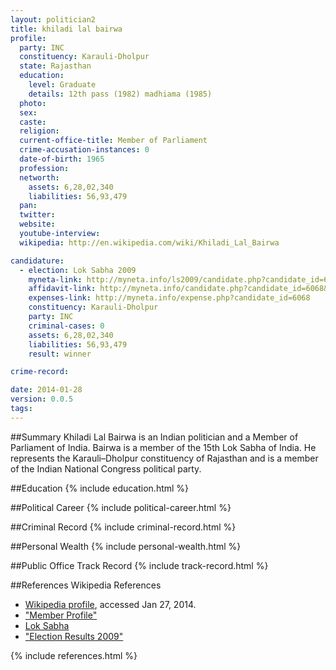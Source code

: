 ```yaml
---
layout: politician2
title: khiladi lal bairwa
profile: 
  party: INC
  constituency: Karauli-Dholpur
  state: Rajasthan
  education: 
    level: Graduate
    details: 12th pass (1982) madhiama (1985)
  photo: 
  sex: 
  caste: 
  religion: 
  current-office-title: Member of Parliament
  crime-accusation-instances: 0
  date-of-birth: 1965
  profession: 
  networth: 
    assets: 6,28,02,340
    liabilities: 56,93,479
  pan: 
  twitter: 
  website: 
  youtube-interview: 
  wikipedia: http://en.wikipedia.com/wiki/Khiladi_Lal_Bairwa

candidature: 
  - election: Lok Sabha 2009
    myneta-link: http://myneta.info/ls2009/candidate.php?candidate_id=6068
    affidavit-link: http://myneta.info/candidate.php?candidate_id=6068&scan=original
    expenses-link: http://myneta.info/expense.php?candidate_id=6068
    constituency: Karauli-Dholpur 
    party: INC
    criminal-cases: 0
    assets: 6,28,02,340
    liabilities: 56,93,479
    result: winner 

crime-record: 

date: 2014-01-28
version: 0.0.5
tags: 
---
```

##Summary
Khiladi Lal Bairwa is an Indian politician and a Member of Parliament of India. Bairwa is a member of the 15th Lok Sabha of India. He represents the Karauli–Dholpur constituency of Rajasthan and is a member of the Indian National Congress political party.




##Education
{% include education.html %}


##Political Career
{% include political-career.html %}


##Criminal Record
{% include criminal-record.html %}


##Personal Wealth
{% include personal-wealth.html %}


##Public Office Track Record
{% include track-record.html %}


##References
Wikipedia References
- [Wikipedia profile]({{page.profile.wikipedia}}), accessed Jan 27, 2014.
- ["Member Profile"][wiki1]
- [Lok Sabha][wiki2]
- ["Election Results 2009"][wiki3]

[wiki1]: http://164.100.47.132/LssNew/Members/Biography.aspx?mpsno=4405
[wiki2]: /wiki/Lok_Sabha
[wiki3]: http://eci.nic.in/eci_main/archiveofge2009/Stats/VOLI/25_ConstituencyWiseDetailedResult.pdf


{% include references.html %}